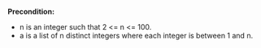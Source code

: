 **Precondition:** 
- n is an integer such that 2 <= n <= 100.
- a is a list of n distinct integers where each integer is between 1 and n.